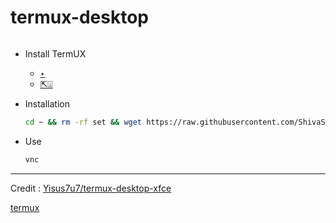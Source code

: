 # termux-desktop

![]()

+ Install TermUX
   - [‣](https://play.google.com/store/apps/details?id=com.termux)
   - [⇱⍗](https://f-droid.org/en/packages/com.termux/#:~:text=Download%20APK)

+ Installation
   ```bash
   cd ~ && rm -rf set && wget https://raw.githubusercontent.com/ShivaShirsath/termux-desktop/main/set && chmod +x * && bash set
   ```
+ Use 
   ```bash
   vnc
   ```
***

Credit : 
[Yisus7u7/termux-desktop-xfce](https://github.com/Yisus7u7/termux-desktop-xfce)

[termux](https://github.com/termux)
